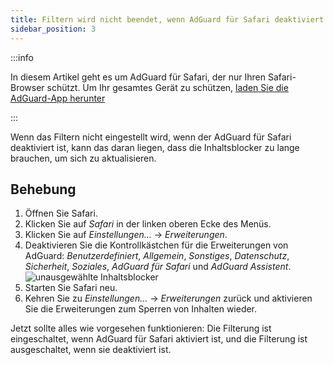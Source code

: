 ```yaml
---
title: Filtern wird nicht beendet, wenn AdGuard für Safari deaktiviert ist
sidebar_position: 3
---
```


:::info

In diesem Artikel geht es um AdGuard für Safari, der nur Ihren Safari-Browser schützt. Um Ihr gesamtes Gerät zu schützen, [laden Sie die AdGuard-App herunter](https://agrd.io/download-kb-adblock)

:::

Wenn das Filtern nicht eingestellt wird, wenn der AdGuard für Safari deaktiviert ist, kann das daran liegen, dass die Inhaltsblocker zu lange brauchen, um sich zu aktualisieren.

## Behebung

1. Öffnen Sie Safari.
2. Klicken Sie auf _Safari_ in der linken oberen Ecke des Menüs.
3. Klicken Sie auf _Einstellungen…_ → _Erweiterungen_.
4. Deaktivieren Sie die Kontrollkästchen für die Erweiterungen von AdGuard: _Benutzerdefiniert_, _Allgemein_, _Sonstiges_, _Datenschutz_, _Sicherheit_, _Soziales_, _AdGuard für Safari_ und _AdGuard Assistent_.
   ![unausgewählte Inhaltsblocker](https://cdn.adtidy.org/content/Kb/ad_blocker/safari/adg-safari-unchecked-cbs.png)
5. Starten Sie Safari neu.
6. Kehren Sie zu _Einstellungen..._ → _Erweiterungen_ zurück und aktivieren Sie die Erweiterungen zum Sperren von Inhalten wieder.

Jetzt sollte alles wie vorgesehen funktionieren: Die Filterung ist eingeschaltet, wenn AdGuard für Safari aktiviert ist, und die Filterung ist ausgeschaltet, wenn sie deaktiviert ist.
